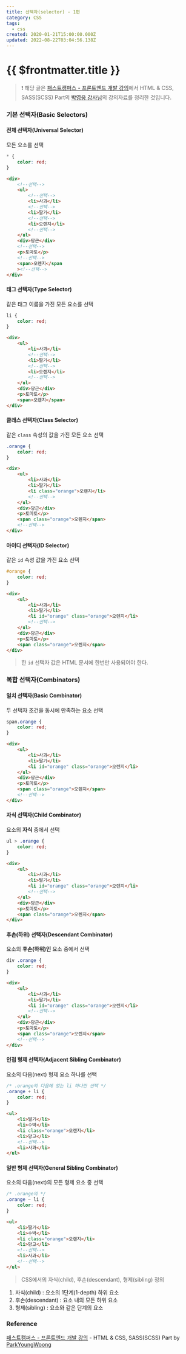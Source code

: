 ```yaml
---
title: 선택자(selector) - 1편
category: CSS
tags:
  - css
created: 2020-01-21T15:00:00.000Z
updated: 2022-08-22T03:04:56.138Z
---
```


# {{ $frontmatter.title }}

> ❗️ 해당 글은 [패스트캠퍼스 - 프론트엔드 개발 강의](https://www.fastcampus.co.kr/dev_online_react/)에서 HTML & CSS, SASS(SCSS) Part의 [박영웅 강사님](https://github.com/ParkYoungWoong)의 강의자료를 정리한 것입니다.

### 기본 선택자(Basic Selectors)

#### 전체 선택자(Universal Selector)

모든 요소를 선택

```css
* {
	color: red;
}
```

```html
<div>
	<!--선택-->
	<ul>
		<!--선택-->
		<li>사과</li>
		<!--선택-->
		<li>딸기</li>
		<!--선택-->
		<li>오렌지</li>
		<!--선택-->
	</ul>
	<div>당근</div>
	<!--선택-->
	<p>토마토</p>
	<!--선택-->
	<span>오렌지</span
	><!--선택-->
</div>
```

#### 태그 선택자(Type Selector)

같은 태그 이름을 가진 모든 요소를 선택

```css
li {
	color: red;
}
```

```html
<div>
	<ul>
		<li>사과</li>
		<!--선택-->
		<li>딸기</li>
		<!--선택-->
		<li>오렌지</li>
		<!--선택-->
	</ul>
	<div>당근</div>
	<p>토마토</p>
	<span>오렌지</span>
</div>
```

#### 클래스 선택자(Class Selector)

같은 `class` 속성의 값을 가진 모든 요소 선택

```css
.orange {
	color: red;
}
```

```html
<div>
	<ul>
		<li>사과</li>
		<li>딸기</li>
		<li class="orange">오렌지</li>
		<!--선택-->
	</ul>
	<div>당근</div>
	<p>토마토</p>
	<span class="orange">오렌지</span>
	<!--선택-->
</div>
```

#### 아이디 선택자(ID Selector)

같은 `id` 속성 값을 가진 요소 선택

```css
#orange {
	color: red;
}
```

```html
<div>
	<ul>
		<li>사과</li>
		<li>딸기</li>
		<li id="orange" class="orange">오렌지</li>
		<!--선택-->
	</ul>
	<div>당근</div>
	<p>토마토</p>
	<span class="orange">오렌지</span>
</div>
```

> 한 `id` 선택자 값은 HTML 문서에 한번만 사용되어야 한다.

### 복합 선택자(Combinators)

#### 일치 선택자(Basic Combinator)

두 선택자 조건을 동시에 만족하는 요소 선택

```css
span.orange {
	color: red;
}
```

```html
<div>
	<ul>
		<li>사과</li>
		<li>딸기</li>
		<li id="orange" class="orange">오렌지</li>
	</ul>
	<div>당근</div>
	<p>토마토</p>
	<span class="orange">오렌지</span>
	<!--선택-->
</div>
```

#### 자식 선택자(Child Combinator)

요소의 **자식** 중에서 선택

```css
ul > .orange {
	color: red;
}
```

```html
<div>
	<ul>
		<li>사과</li>
		<li>딸기</li>
		<li id="orange" class="orange">오렌지</li>
		<!--선택-->
	</ul>
	<div>당근</div>
	<p>토마토</p>
	<span class="orange">오렌지</span>
</div>
```

#### 후손(하위) 선택자(Descendant Combinator)

요소의 **후손(하위)인** 요소 중에서 선택

```css
div .orange {
	color: red;
}
```

```html
<div>
	<ul>
		<li>사과</li>
		<li>딸기</li>
		<li id="orange" class="orange">오렌지</li>
		<!--선택-->
	</ul>
	<div>당근</div>
	<p>토마토</p>
	<span class="orange">오렌지</span>
	<!--선택-->
</div>
```

#### 인접 형제 선택자(Adjacent Sibling Combinator)

요소의 다음(next) 형제 요소 하나를 선택

```css
/* .orange의 다음에 있는 li 하나만 선택 */
.orange + li {
	color: red;
}
```

```html
<ul>
	<li>딸기</li>
	<li>수박</li>
	<li class="orange">오렌지</li>
	<li>망고</li>
	<!--선택-->
	<li>사과</li>
</ul>
```

#### 일반 형제 선택자(General Sibling Combinator)

요소의 다음(next)의 모든 형제 요소 중 선택

```css
/* .orange의 */
.orange ~ li {
	color: red;
}
```

```html
<ul>
	<li>딸기</li>
	<li>수박</li>
	<li class="orange">오렌지</li>
	<li>망고</li>
	<!--선택-->
	<li>사과</li>
	<!--선택-->
</ul>
```

> CSS에서의 자식(child), 후손(descendant), 형제(sibling) 정의

1. 자식(child) : 요소의 1단계(1-depth) 하위 요소
2. 후손(descendant) : 요소 내의 모든 하위 요소
3. 형제(sibling) : 요소와 같은 단계의 요소

### Reference

[패스트캠퍼스 - 프론트엔드 개발 강의](https://www.fastcampus.co.kr/dev_online_react/) - HTML & CSS, SASS(SCSS) Part by [ParkYoungWoong](https://github.com/ParkYoungWoong)
